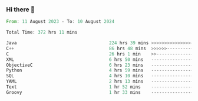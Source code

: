 ### Hi there 👋

<!--
**luoxuanzao/luoxuanzao** is a ✨ _special_ ✨ repository because its `README.md` (this file) appears on your GitHub profile.

Here are some ideas to get you started:

- 🔭 I’m currently working on ...
- 🌱 I’m currently learning ...
- 👯 I’m looking to collaborate on ...
- 🤔 I’m looking for help with ...
- 💬 Ask me about ...
- 📫 How to reach me: ...
- 😄 Pronouns: ...
- ⚡ Fun fact: ...
-->

<!--START_SECTION:waka-->

```rust
From: 11 August 2023 - To: 10 August 2024

Total Time: 372 hrs 11 mins

Java                                   224 hrs 39 mins >>>>>>>>>>>>>>>----------   60.34 %
C++                                    86 hrs 48 mins  >>>>>>-------------------   23.32 %
C                                      26 hrs 1 min    >>-----------------------   06.99 %
XML                                    6 hrs 50 mins   -------------------------   01.84 %
ObjectiveC                             6 hrs 23 mins   -------------------------   01.72 %
Python                                 4 hrs 59 mins   -------------------------   01.34 %
SQL                                    4 hrs 10 mins   -------------------------   01.12 %
YAML                                   2 hrs 13 mins   -------------------------   00.60 %
Text                                   1 hr 52 mins    -------------------------   00.50 %
Groovy                                 1 hr 33 mins    -------------------------   00.42 %
```

<!--END_SECTION:waka-->